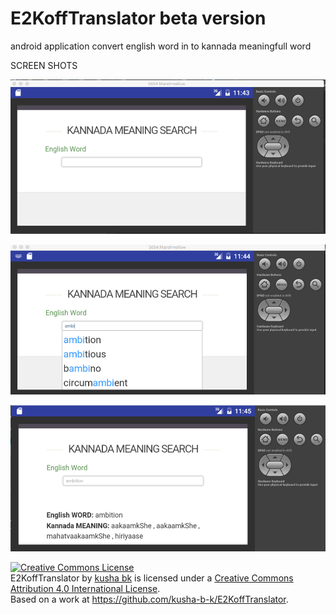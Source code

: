 # E2KoffTranslator   beta version
    
android application
convert english word in to kannada meaningfull word

SCREEN SHOTS


![alt tag](https://github.com/kusha-b-k/E2KoffTranslator/blob/master/output%20screen/E2KoffTranslator1.png)


![alt tag](https://github.com/kusha-b-k/E2KoffTranslator/blob/master/output%20screen/E2KoffTranslator2.png)


![alt tag](https://github.com/kusha-b-k/E2KoffTranslator/blob/master/output%20screen/E2KoffTranslator3.png)



<a rel="license" href="http://creativecommons.org/licenses/by/4.0/"><img alt="Creative Commons License" style="border-width:0" src="https://i.creativecommons.org/l/by/4.0/88x31.png" /></a><br /><span xmlns:dct="http://purl.org/dc/terms/" property="dct:title">E2KoffTranslator</span> by <a xmlns:cc="http://creativecommons.org/ns#" href="https://github.com/kusha-b-k/E2KoffTranslator" property="cc:attributionName" rel="cc:attributionURL">kusha bk</a> is licensed under a <a rel="license" href="http://creativecommons.org/licenses/by/4.0/">Creative Commons Attribution 4.0 International License</a>.<br />Based on a work at <a xmlns:dct="http://purl.org/dc/terms/" href="https://github.com/kusha-b-k/E2KoffTranslator" rel="dct:source">https://github.com/kusha-b-k/E2KoffTranslator</a>.

